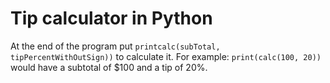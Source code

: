# Tip calculator in Python

At the end of the program put `printcalc(subTotal, tipPercentWithOutSign))` to calculate it. For example: `print(calc(100, 20))` would have a subtotal of $100 and a tip of 20%.